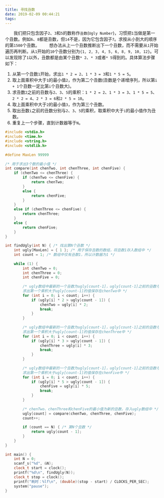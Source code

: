 ```yaml
---
title: 寻找丑数
date: 2019-02-09 00:44:21
tags:
---
```

&emsp;&emsp;我们把只包含因子`2`、`3`和`5`的数称作`丑数`(`Ugly Number`)，习惯把`1`当做是第一个丑数。例如`6`、`8`都是丑数，但`14`不是，因为它包含因子`7`。求按从小到大的顺序的第`1500`个丑数。
&emsp;&emsp;想办法从上一个丑数推断出下一个丑数，而不需要从`1`开始遍历再判断。从`1`开始的`10`个丑数分别为`{1, 2, 3, 4, 5, 6, 8, 9, 10, 12}`。可以发现除了`1`以外，丑数都是由某个丑数`* 2`、`* 3`或者`* 5`得到的。具体算法步骤如下：

1. 从第一个丑数`1`开始，求出`1 * 2 = 2`、`1 * 3 = 3`和`1 * 5 = 5`。
2. 取上面乘积中大于`1`的最小值`2`，作为第二个丑数(丑数是个递增序列，所以第`i + 1`个丑数一定比第`i`个丑数大)。
3. 求丑数`2`之前的丑数与`2`、`3`、`5`的乘积：`1 * 2 = 2`、`1 * 3 = 3`、`1 * 5 = 5`、`2 * 2 = 4`、`2 * 3 = 6`和`2 * 5 = 10`。
4. 取上面乘积中大于`2`的最小值`3`，作为第三个丑数。
5. 取出丑数`i`之前的丑数分别与`2`、`3`、`5`的乘积，取乘积中大于`i`的最小值作为丑数。
6. 重复上一个步骤，直到计数器等于`N`。

``` cpp
#include <stdio.h>
#include <time.h>
#include <string.h>
#include <stdlib.h>
​
#define MaxLen 99999
​
/* 用于求出3个数的最小值 */
int compare(int chenTwo, int chenThree, int chenFive) {
    if (chenTwo <= chenThree) {
        if (chenTwo <= chenFive) {
            return chenTwo;
        }
        else {
            return chenFive;
        }
    }
    else if (chenThree <= chenFive) {
        return chenThree;
    }
    else {
        return chenFive;
    }
}
​
int findUgly(int N) { /* 找出第N个丑数 */
    int ugly[MaxLen] = { 1 }; /* 用于保存丑数的数组，将丑数1存入数组中 */
    int count = 1; /* 数组中仅有丑数1，所以计数器为1 */
​
    while (1) {
        int chenTwo = 0;
        int chenThree = 0;
        int chenFive = 0;
​
        /* ugly数组中最新的一个丑数为ugly[count-1]，ugly[count-1]之前的丑数与2相乘，
        求出第一个乘积大于ugly[count-1]的值保存在chenTwo中 */
        for (int i = 0; i < count; i++) {
            if (ugly[i] * 2 > ugly[count - 1]) {
                chenTwo = ugly[i] * 2;
                break;
            }
        }
​
        /* ugly数组中最新的一个丑数为ugly[count-1]，ugly[count-1]之前的丑数与3相乘，
        求出第一个乘积大于ugly[count-1]的值保存在chenThree中 */
        for (int i = 0; i < count; i++) {
            if (ugly[i] * 3 > ugly[count - 1]) {
                chenThree = ugly[i] * 3;
                break;
            }
        }
​
        /* ugly数组中最新的一个丑数为ugly[count-1]，ugly[count-1]之前的丑数与5相乘，
        求出第一个乘积大于ugly[count-1]的值保存在chenFive中 */
        for (int i = 0; i < count; i++) {
            if (ugly[i] * 5 > ugly[count - 1]) {
                chenFive = ugly[i] * 5;
                break;
            }
        }
​
        /* chenTwo、chenThree和chenFive的最小值为新的丑数，存入ugly数组中 */
        ugly[count] = compare(chenTwo, chenThree, chenFive);
        count++;
​
        if (count == N) { /* 第N个丑数 */
            return ugly[count - 1];
        }
    }
}
​
int main() {
    int N = 0;
    scanf_s("%d", &N);
    clock_t start = clock();
    printf("%d\n", findUgly(N));
    clock_t stop = clock();
    printf("耗时：%lf\n", (double)(stop - start) / CLOCKS_PER_SEC);
    system("pause");
}
```